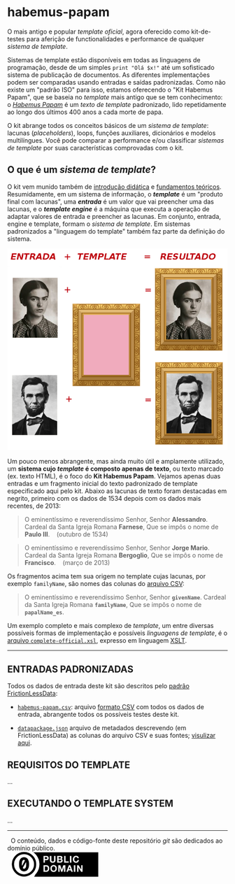 habemus-papam
=============

O mais antigo e popular *template oficial*, agora oferecido como kit-de-testes para aferição de functionalidades e performance de qualquer *sistema de template*.

Sistemas de template estão disponíveis em todas as linguagens de programação, desde de um simples `print "Olá $x!"` até um sofisticado sistema de publicação de documentos. As diferentes implementações podem ser comparadas usando entradas e saídas padronizadas. Como não existe um "padrão ISO" para isso, estamos oferecendo o "Kit Habemus Papam", que se baseia no *template* mais antigo que se tem conhecimento: o [*Habemus&nbsp;Papam*](https://pt.wikipedia.org/wiki/Habemus_Papam) é um *texto de template* padronizado, lido repetidamente ao longo dos últimos 400 anos a cada morte de papa.

O kit abrange todos os conceitos básicos de um *sistema de template*: lacunas (*placeholders*), loops, funções auxiliares, dicionários e modelos multilíngues. Você pode comparar a performance e/ou classificar *sistemas de template* por suas características comprovadas com o kit.

## O que é um *sistema de template*?

O kit vem munido também de [introdução didática](docs/intro.md) e [fundamentos&nbsp;teóricos](docs/fundamentos.md). Resumidamente, em um sistema de informação, o **_template_** é um "produto final com lacunas", uma **_entrada_** é um valor que vai preencher uma das lacunas, e o **_template&nbsp;engine_** é a máquina que executa a operação de adaptar valores de entrada e preencher as lacunas. Em conjunto, entrada, engine e template, formam o *sistema de template*. Em sistemas padronizados a "linguagem do template" também faz parte da definição do sistema.

![](docs/assets/tplFrame-ret-famosos.jpg)

Um pouco menos abrangente, mas ainda muito útil e amplamente utilizado, um **sistema cujo _template_ é composto apenas de texto**, ou texto marcado (ex. texto HTML), é o foco do **Kit&nbsp;Habemus&nbsp;Papam**. Vejamos apenas duas entradas e um fragmento inicial do texto padronizado de template especificado aqui pelo kit. Abaixo as lacunas de texto foram destacadas em negrito, primeiro com os dados de 1534 depois com os dados mais recentes, de 2013:

> O eminentíssimo e reverendíssimo Senhor, Senhor **Alessandro**. Cardeal da Santa Igreja Romana **Farnese**, Que se impôs o nome de **Paulo III**. &nbsp;&nbsp;&nbsp;(outubro&nbsp;de&nbsp;1534)

> O eminentíssimo e reverendíssimo Senhor, Senhor **Jorge Mario**. Cardeal da Santa Igreja Romana **Bergoglio**, Que se impôs o nome de **Francisco**. &nbsp;&nbsp;&nbsp;(março&nbsp;de&nbsp;2013)

Os fragmentos acima tem sua origem no template cujas lacunas, por exemplo `familyName`, são nomes das colunas do [arquivo CSV](https://github.com/specialisterne-br/habemus-papam/blob/master/data/habemus-papam.csv):

> O eminentíssimo e reverendíssimo Senhor, Senhor **`givenName`**. Cardeal da Santa Igreja Romana **`familyName`**, Que se impôs o nome de **`papalName_es`**.

Um exemplo completo e mais complexo de *template*, um entre diversas possíveis formas de implementação e  possíveis *linguagens de template*, é o [arquivo `complete-official.xsl`](templates/complete_official.xsl), expresso em linguagem [XSLT](https://en.wikipedia.org/wiki/XSLT). 

------

## ENTRADAS PADRONIZADAS

Todos os dados de entrada deste kit são descritos pelo [padrão FrictionLessData](https://frictionlessdata.io/specs/tabular-data-package/#specification):

  * [`habemus-papam.csv`](./data/habemus-papam.csv): arquivo [formato CSV](https://pt.wikipedia.org/wiki/Comma-separated_values) com todos os dados de entrada, abrangente todos os possíveis testes deste kit. 

  * [`datapackage.json`](./datapackage.json) arquivo de metadados descrevendo (em FrictionLessData) as colunas do arquivo CSV e suas fontes; [visulizar aqui](https://data.okfn.org/tools/view?url=https%3A%2F%2Fraw.githubusercontent.com%2Fspecialisterne-br%2Fhabemus-papam%2Fmaster%2Fdatapackage.json).

## REQUISITOS DO TEMPLATE
...

## EXECUTANDO O TEMPLATE SYSTEM

...

------

&#160;&#160;O conteúdo, dados e código-fonte deste repositório *git* são dedicados ao domínio público.<br/>&#160;&#160;[![](docs/assets/CC0-logo-200px.png)](https://creativecommons.org/publicdomain/zero/1.0/)

